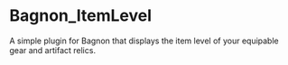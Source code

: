 # Bagnon_ItemLevel
A simple plugin for Bagnon that displays the item level of your equipable gear and artifact relics.
